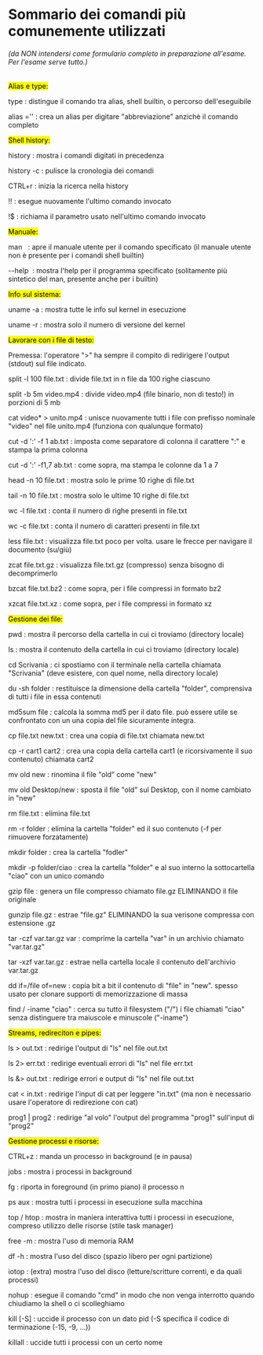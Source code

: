 # Sommario dei comandi più comunemente utilizzati

###### (da NON intendersi come formulario completo in preparazione all'esame. Per l'esame serve tutto.)

<mark>Alias e type:</mark>

type <comando> : distingue il comando tra alias, shell builtin, o percorso dell'eseguibile

alias <abbreviazione>='<comando completo>' : crea un alias per digitare "abbreviazione" anzichè il comando completo



<mark>Shell history:</mark>

history : mostra i comandi digitati in precedenza

history -c : pulisce la cronologia dei comandi

CTRL+r : inizia la ricerca nella history

!! : esegue nuovamente l'ultimo comando invocato

!$ : richiama il parametro usato nell'ultimo comando invocato



<mark>Manuale:</mark>

man
 <comando>   : apre il manuale utente per il comando specificato 
(il manuale utente non è presente per i comandi shell builtin)

<comando>
 --help  : mostra l'help per il programma specificato (solitamente più 
sintetico del man, presente anche per i builtin)



<mark>Info sul sistema:</mark>

uname -a : mostra tutte le info sul kernel in esecuzione

uname -r : mostra solo il numero di versione del kernel



<mark>Lavorare con i file di testo:</mark>

Premessa: l'operatore ">" ha sempre il compito di redirigere l'output (stdout) sul file indicato.

split -l 100 file.txt : divide file.txt in n file da 100 righe ciascuno

split -b 5m video.mp4 : divide video.mp4 (file binario, non di testo!) in porzioni di 5 mb

cat video* > unito.mp4 : unisce nuovamente tutti i file con prefisso nominale "video" nel file unito.mp4 (funziona con qualunque formato)

cut -d ':' -f 1 ab.txt : imposta come separatore di colonna il carattere ":" e stampa la prima colonna

cut -d ':' -f1,7 ab.txt : come sopra, ma stampa le colonne da 1 a 7

head -n 10 file.txt : mostra solo le prime 10 righe di file.txt

tail -n 10 file.txt : mostra solo le ultime 10 righe di file.txt

wc -l file.txt : conta il numero di righe presenti in file.txt

wc -c file.txt : conta il numero di caratteri presenti in file.txt

less file.txt : visualizza file.txt poco per volta. usare le frecce per navigare il documento (su/giù)

zcat file.txt.gz : visualizza file.txt.gz (compresso) senza bisogno di decomprimerlo

bzcat file.txt.bz2 : come sopra, per i file compressi in formato bz2

xzcat file.txt.xz : come sopra, per i file compressi in formato xz



<mark>Gestione dei file:</mark>

pwd : mostra il percorso della cartella in cui ci troviamo (directory locale)

ls : mostra il contenuto della cartella in cui ci troviamo (directory locale)

cd Scrivania : ci spostiamo con il terminale nella cartella chiamata "Scrivania" (deve esistere, con quel nome, nella directory locale)

du -sh folder : restituisce la dimensione della cartella "folder", comprensiva di tutti i file in essa contenuti

md5sum file : calcola la somma md5 per il dato file. può essere utile se confrontato con un una copia del file sicuramente integra.

cp file.txt new.txt : crea una copia di file.txt chiamata new.txt

cp -r cart1 cart2 : crea una copia della cartella cart1 (e ricorsivamente il suo contenuto) chiamata cart2

mv old new : rinomina il file "old" come "new"

mv old Desktop/new : sposta il file "old" sul Desktop, con il nome cambiato in "new"

rm file.txt : elimina file.txt

rm -r folder : elimina la cartella "folder" ed il suo contenuto (-f per rimuovere forzatamente)

mkdir folder : crea la cartella "fodler"

mkdir -p folder/ciao : crea la cartella "folder" e al suo interno la sottocartella "ciao" con un unico comando

gzip file : genera un file compresso chiamato file.gz ELIMINANDO il file originale

gunzip file.gz : estrae "file.gz" ELIMINANDO la sua verisone compressa con estensione .gz

tar -czf var.tar.gz var : comprime la cartella "var" in un archivio chiamato "var.tar.gz"

tar -xzf var.tar.gz : estrae nella cartella locale il contenuto dell'archivio var.tar.gz

dd if=/file of=new : copia bit a bit il contenuto di "file" in "new". 
spesso usato per clonare supporti di memorizzazione di massa

find / -iname "ciao" : cerca su tutto il filesystem ("/") i file chiamati "ciao" senza distinguere tra maiuscole e minuscole ("-iname")



<mark>Streams, redireciton e pipes:</mark>

ls > out.txt : redirige l'output di "ls" nel file out.txt

ls 2> err.txt : redirige eventuali errori di "ls" nel file err.txt

ls &> out.txt : redirige errori e output di "ls" nel file out.txt

cat < in.txt : redirige l'input di cat per leggere "in.txt" (ma non è necessario usare l'operatore di redirezione con cat)

prog1 | prog2 : redirige "al volo" l'output del programma "prog1" sull'input di "prog2"



<mark>Gestione processi e risorse:</mark>

CTRL+z : manda un processo in background (e in pausa)

jobs : mostra i processi in background

fg <n> : riporta in foreground (in primo piano) il processo n

ps aux : mostra tutti i processi in esecuzione sulla macchina

top / htop : mostra in maniera interattiva tutti i processi in esecuzione, compreso utilizzo delle risorse (stile task manager)

free -m : mostra l'uso di memoria RAM

df -h : mostra l'uso del disco (spazio libero per ogni partizione)

iotop : (extra) mostra l'uso del disco (letture/scritture correnti, e da quali processi)

nohup <cmd> : esegue il comando "cmd" in modo che non venga interrotto quando chiudiamo la shell o ci scolleghiamo

kill [-S] <pid> : uccide il processo con un dato pid (-S specifica il codice di terminazione (-15, -9, ...))

killall <nome> : uccide tutti i processi con un certo nome
